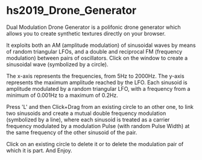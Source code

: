 # hs2019_Drone_Generator

Dual Modulation Drone Generator is a polifonic drone generator which allows you to create synthetic textures directly on your browser. 

It exploits both an AM (amplitude modulation) of sinusoidal waves by means of random triangular LFOs, and a double and reciprocal FM (frequency modulation) between pairs of oscillators. Click on the window to create a sinusoidal wave (symbolized by a circle). 

The x-axis represents the frequencies, from 5Hz to 2000Hz. The y-axis represents the maximum amplitude reached by the LFO. Each sinusoid is amplitude modulated by a random triangular LFO, with a frequency from a minimum of 0.001Hz to a maximum of 0.2Hz. 

Press 'L' and then Click+Drag from an existing circle to an other one, to link two sinusoids and create a mutual double frequency modulation (symbolized by a line), where each sinusoid is treated as a carrier frequency modulated by a modulation Pulse (with random Pulse Width) at the same frequency of the other sinusoid of the pair. 

Click on an existing circle to delete it or to delete the modulation pair of which it is part. And Enjoy.
